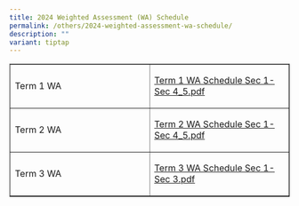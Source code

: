 ```yaml
---
title: 2024 Weighted Assessment (WA) Schedule
permalink: /others/2024-weighted-assessment-wa-schedule/
description: ""
variant: tiptap
---
```

<table style="border-collapse: collapse; width: 100%;" border="1">
<tbody>
<tr>
<td style="width: 50%;">
<p>Term 1 WA</p>
</td>
<td style="width: 50%;">
<p><a class="refobj" href="/files/Term%201%20WA%20Schedule%20Sec%201-Sec%204_5.pdf">Term 1 WA Schedule Sec 1-Sec 4_5.pdf</a></p>
</td>
</tr>
<tr>
<td style="width: 50%;">
<p>Term 2 WA</p>
</td>
<td style="width: 50%;">
<p><a class="refobj" href="/files/term%202%20wa%20schedule%20sec%201-sec%204_5.pdf">Term 2 WA Schedule Sec 1-Sec 4_5.pdf</a></p>
</td>
</tr>
<tr>
<td style="width: 50%;">
<p>Term 3 WA</p>
</td>
<td style="width: 50%;">
<p><a class="refobj" href="/files/term%203%20wa%20schedule%20sec%201-3.pdf">Term 3 WA Schedule Sec 1-Sec 3.pdf</a></p>
</td>
</tr>
</tbody>
</table>
